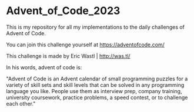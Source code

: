 # Advent_of_Code_2023

This is my repository for all my implementations to the daily challenges of Advent of Code.

You can join this challenge yourself at https://adventofcode.com/

This challenge is made by Eric Wastl | http://was.tl/

In his words, advent of code is:

"Advent of Code is an Advent calendar of small programming puzzles for a variety of skill sets and skill levels that can be solved in any programming language you like. People use them as interview prep, company training, university coursework, practice problems, a speed contest, or to challenge each other."
